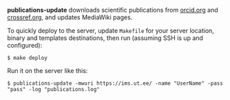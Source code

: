 **publications-update** downloads scientific publications from [orcid.org](https://orcid.org/) and [crossref.org](https://www.crossref.org/), and updates MediaWiki pages.

To quickly deploy to the server, update `Makefile` for your server location, binary and templates destinations, then run (assuming SSH is up and configured):

```
$ make deploy
```

Run it on the server like this:

```
$ publications-update -mwuri https://ims.ut.ee/ -name "UserName" -pass "pass" -log "publications.log"
```
